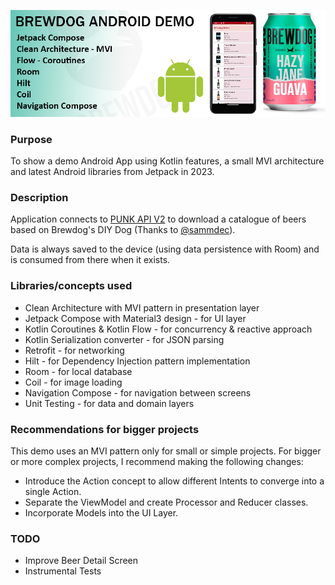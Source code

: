 ![top](/imgs/brewdogApp.jpg)

### **Purpose**
To show a demo Android App using Kotlin features, a small MVI architecture and latest Android 
libraries from Jetpack in 2023.

### **Description**
Application connects to [PUNK API V2](https://punkapi.com/) to download a catalogue of beers based on 
Brewdog's DIY Dog (Thanks to [@sammdec](https://github.com/sammdec)).

Data is always saved to the device (using data persistence with Room) and is consumed from there when 
it exists.

### **Libraries/concepts used**

* Clean Architecture with MVI pattern in presentation layer
* Jetpack Compose with Material3 design - for UI layer
* Kotlin Coroutines & Kotlin Flow - for concurrency & reactive approach
* Kotlin Serialization converter - for JSON parsing
* Retrofit - for networking
* Hilt - for Dependency Injection pattern implementation
* Room - for local database
* Coil - for image loading
* Navigation Compose - for navigation between screens
* Unit Testing - for data and domain layers

### **Recommendations for bigger projects** 

This demo uses an MVI pattern only for small or simple projects. For bigger or more complex projects, 
I recommend making the following changes:

* Introduce the Action concept to allow different Intents to converge into a single Action.
* Separate the ViewModel and create Processor and Reducer classes.
* Incorporate Models into the UI Layer.

### **TODO**

* Improve Beer Detail Screen
* Instrumental Tests